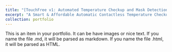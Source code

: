```yaml
---
title: "[TouchFree v1: Automated Temperature Checkup and Mask Detection](https://www.hackster.io/sakshambhutani2001/touchfree-automated-temperature-checkup-and-mask-detection-2cc337)"
excerpt: "A Smart & Affordable Automatic Contactless Temperature Checkup and Mask Detection Kiosk using Facial Landmarking and Deep Learning.<br/><img src='/images/500x300.png'>"
collection: portfolio
---
```


This is an item in your portfolio. It can be have images or nice text. If you name the file .md, it will be parsed as markdown. If you name the file .html, it will be parsed as HTML. 
